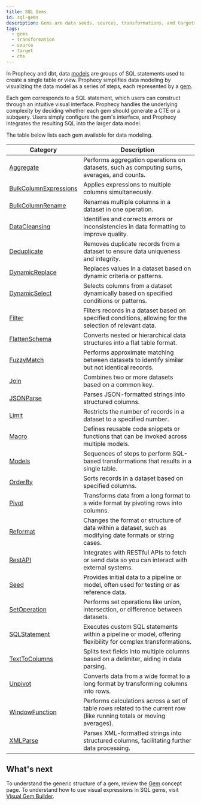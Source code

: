```yaml
---
title: SQL Gems
id: sql-gems
description: Gems are data seeds, sources, transformations, and targets
tags:
  - gems
  - transformation
  - source
  - target
  - cte
---
```


In Prophecy and dbt, data [models](docs/data-modeling/models.md) are groups of SQL statements used to create a single table or view. Prophecy simplifies data modeling by visualizing the data model as a series of steps, each represented by a [gem](/docs/getting-started/concepts/gems.md).

Each gem corresponds to a SQL statement, which users can construct through an intuitive visual interface. Prophecy handles the underlying complexity by deciding whether each gem should generate a CTE or a subquery. Users simply configure the gem's interface, and Prophecy integrates the resulting SQL into the larger data model.

The table below lists each gem available for data modeling.

| Category                                                                                   | Description                                                                                                           |
| ------------------------------------------------------------------------------------------ | --------------------------------------------------------------------------------------------------------------------- |
| [Aggregate](docs/analysts/development/gems/transform/aggregate.md)                         | Performs aggregation operations on datasets, such as computing sums, averages, and counts.                            |
| [BulkColumnExpressions](docs/analysts/development/gems/prepare/bulk-column-expressions.md) | Applies expressions to multiple columns simultaneously.                                                               |
| [BulkColumnRename](docs/analysts/development/gems/prepare/bulk-column-rename.md)           | Renames multiple columns in a dataset in one operation.                                                               |
| [DataCleansing](docs/analysts/development/gems/prepare/data-cleansing.md)                  | Identifies and corrects errors or inconsistencies in data formatting to improve quality.                              |
| [Deduplicate](docs/analysts/development/gems/prepare/deduplicate.md)                       | Removes duplicate records from a dataset to ensure data uniqueness and integrity.                                     |
| [DynamicReplace](docs/analysts/development/gems/join-split/dynamic-replace.md)             | Replaces values in a dataset based on dynamic criteria or patterns.                                                   |
| [DynamicSelect](docs/analysts/development/gems/prepare/dynamic-select.md)                  | Selects columns from a dataset dynamically based on specified conditions or patterns.                                 |
| [Filter](docs/analysts/development/gems/prepare/filter.md)                                 | Filters records in a dataset based on specified conditions, allowing for the selection of relevant data.              |
| [FlattenSchema](docs/analysts/development/gems/prepare/flatten-schema.md)                  | Converts nested or hierarchical data structures into a flat table format.                                             |
| [FuzzyMatch](docs/analysts/development/gems/join-split/fuzzy-match.md)                     | Performs approximate matching between datasets to identify similar but not identical records.                         |
| [Join](docs/analysts/development/gems/join-split/join.md)                                  | Combines two or more datasets based on a common key.                                                                  |
| [JSONParse](docs/analysts/development/gems/parse/json-parse.md)                            | Parses JSON-formatted strings into structured columns.                                                                |
| [Limit](docs/analysts/development/gems/prepare/limit.md)                                   | Restricts the number of records in a dataset to a specified number.                                                   |
| [Macro](docs/analysts/development/gems/custom/macro.md)                                    | Defines reusable code snippets or functions that can be invoked across multiple models.                               |
| [Models](docs/data-modeling/gems/datasources/datasources.md)                               | Sequences of steps to perform SQL-based transformations that results in a single table.                               |
| [OrderBy](docs/analysts/development/gems/prepare/order-by.md)                              | Sorts records in a dataset based on specified columns.                                                                |
| [Pivot](docs/analysts/development/gems/transform/pivot.md)                                 | Transforms data from a long format to a wide format by pivoting rows into columns.                                    |
| [Reformat](docs/analysts/development/gems/prepare/reformat.md)                             | Changes the format or structure of data within a dataset, such as modifying date formats or string cases.             |
| [RestAPI](docs/analysts/development/gems/custom/rest-api.md)                               | Integrates with RESTful APIs to fetch or send data so you can interact with external systems.                         |
| [Seed](docs/data-modeling/gems/datasources/datasources.md)                                 | Provides initial data to a pipeline or model, often used for testing or as reference data.                            |
| [SetOperation](docs/analysts/development/gems/join-split/union.md)                         | Performs set operations like union, intersection, or difference between datasets.                                     |
| [SQLStatement](docs/analysts/development/gems/custom/sql-statement.md)                     | Executes custom SQL statements within a pipeline or model, offering flexibility for complex transformations.          |
| [TextToColumns](docs/analysts/development/gems/parse/text-to-column.md)                    | Splits text fields into multiple columns based on a delimiter, aiding in data parsing.                                |
| [Unpivot](docs/analysts/development/gems/transform/unpivot.md)                             | Converts data from a wide format to a long format by transforming columns into rows.                                  |
| [WindowFunction](docs/analysts/development/gems/transform/window.md)                       | Performs calculations across a set of table rows related to the current row (like running totals or moving averages). |
| [XMLParse](docs/analysts/development/gems/parse/xml-parse.md)                              | Parses XML-formatted strings into structured columns, facilitating further data processing.                           |

## What's next

To understand the generic structure of a gem, review the [Gem](docs/getting-started/concepts/gems.md) concept page. To understand how to use visual expressions in SQL gems, visit [Visual Gem Builder](docs/analysts/development/gems/visual-expression-builder/visual-expression-builder.md).
